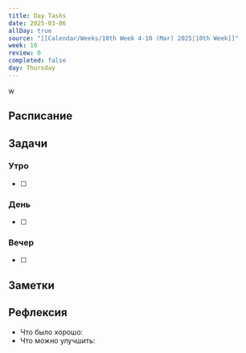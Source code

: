 ```yaml
---
title: Day Tasks
date: 2025-03-06
allDay: true
source: "[[Calendar/Weeks/10th Week 4-10 (Mar) 2025|10th Week]]"
week: 10
review: 0
completed: false
day: Thursday
---
```

w

## Расписание

## Задачи

### Утро

- [ ]

### День

- [ ]

### Вечер

- [ ]

## Заметки

## Рефлексия

- Что было хорошо:
- Что можно улучшить: